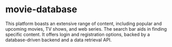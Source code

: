 # movie-database
This platform boasts an extensive range of content, including popular and upcoming movies, TV shows, and web series. The search bar aids in finding specific content. It offers login and registration options, backed by a database-driven backend and a data retrieval API.
